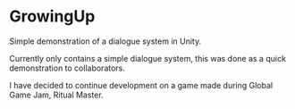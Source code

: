 # GrowingUp
Simple demonstration of a dialogue system in Unity.

Currently only contains a simple dialogue system, this was done as a quick demonstration to collaborators.

I have decided to continue development on a game made during Global Game Jam, Ritual Master.
